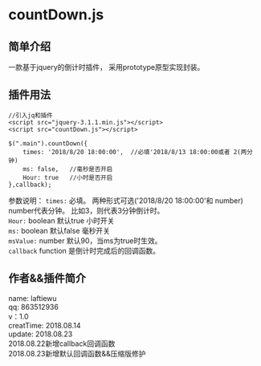 # countDown.js #

## 简单介绍 ##
一款基于jquery的倒计时插件，
采用prototype原型实现封装。
## 插件用法 ##
	//引入jq和插件
	<script src="jquery-3.1.1.min.js"></script>
	<script src="countDown.js"></script>

    $(".main").countDown({
        times: '2018/8/20 18:00:00',  //必填'2018/8/13 18:00:00或者 2(两分钟) 
        ms: false,   //毫秒是否开启
        Hour: true   //小时是否开启
    },callback);
参数说明：
	``times:`` 必填。 两种形式可选('2018/8/20 18:00:00'和 number) number代表分钟。 比如3，则代表3分钟倒计时。<br>
	``Hour:`` boolean 默认true  小时开关<br/>
	``ms:`` boolean  默认false  毫秒开关<br/>
	``msValue:`` number  默认90，当ms为true时生效。<br/>
	``callback``  function  是倒计时完成后的回调函数。

## 作者&&插件简介 ##
name: laftiewu <br/>
qq: 863512936 <br/>
v：1.0 <br/>
creatTime: 2018.08.14 <br/>
update: 2018.08.23 <br/>
2018.08.22新增callback回调函数<br/>
2018.08.23新增默认回调函数&&压缩版修护
   
